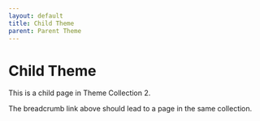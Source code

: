 ```yaml
---
layout: default
title: Child Theme
parent: Parent Theme
---
```


# Child Theme

This is a child page in Theme Collection 2.

The breadcrumb link above should lead to a page in the same collection.
